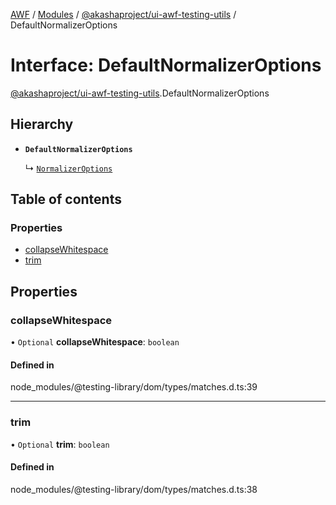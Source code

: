 [AWF](../README.md) / [Modules](../modules.md) / [@akashaproject/ui-awf-testing-utils](../modules/akashaproject_ui_awf_testing_utils.md) / DefaultNormalizerOptions

# Interface: DefaultNormalizerOptions

[@akashaproject/ui-awf-testing-utils](../modules/akashaproject_ui_awf_testing_utils.md).DefaultNormalizerOptions

## Hierarchy

- **`DefaultNormalizerOptions`**

  ↳ [`NormalizerOptions`](akashaproject_ui_awf_testing_utils.NormalizerOptions.md)

## Table of contents

### Properties

- [collapseWhitespace](akashaproject_ui_awf_testing_utils.DefaultNormalizerOptions.md#collapsewhitespace)
- [trim](akashaproject_ui_awf_testing_utils.DefaultNormalizerOptions.md#trim)

## Properties

### collapseWhitespace

• `Optional` **collapseWhitespace**: `boolean`

#### Defined in

node_modules/@testing-library/dom/types/matches.d.ts:39

___

### trim

• `Optional` **trim**: `boolean`

#### Defined in

node_modules/@testing-library/dom/types/matches.d.ts:38
